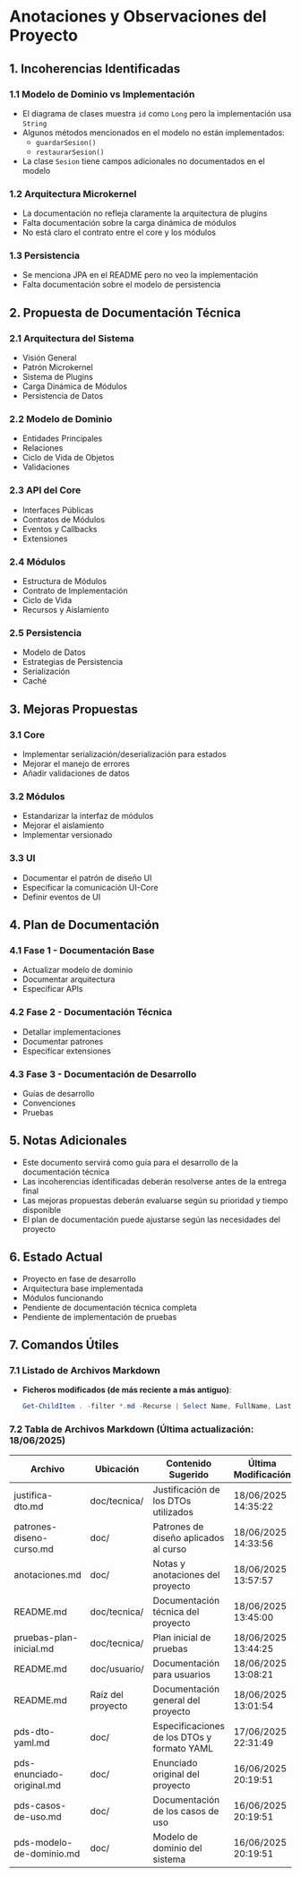 # Anotaciones y Observaciones del Proyecto

## 1. Incoherencias Identificadas

### 1.1 Modelo de Dominio vs Implementación
- El diagrama de clases muestra `id` como `Long` pero la implementación usa `String`
- Algunos métodos mencionados en el modelo no están implementados:
  - `guardarSesion()`
  - `restaurarSesion()`
- La clase `Sesion` tiene campos adicionales no documentados en el modelo

### 1.2 Arquitectura Microkernel
- La documentación no refleja claramente la arquitectura de plugins
- Falta documentación sobre la carga dinámica de módulos
- No está claro el contrato entre el core y los módulos

### 1.3 Persistencia
- Se menciona JPA en el README pero no veo la implementación
- Falta documentación sobre el modelo de persistencia

## 2. Propuesta de Documentación Técnica

### 2.1 Arquitectura del Sistema
- Visión General
- Patrón Microkernel
- Sistema de Plugins
- Carga Dinámica de Módulos
- Persistencia de Datos

### 2.2 Modelo de Dominio
- Entidades Principales
- Relaciones
- Ciclo de Vida de Objetos
- Validaciones

### 2.3 API del Core
- Interfaces Públicas
- Contratos de Módulos
- Eventos y Callbacks
- Extensiones

### 2.4 Módulos
- Estructura de Módulos
- Contrato de Implementación
- Ciclo de Vida
- Recursos y Aislamiento

### 2.5 Persistencia
- Modelo de Datos
- Estrategias de Persistencia
- Serialización
- Caché

## 3. Mejoras Propuestas

### 3.1 Core
- Implementar serialización/deserialización para estados
- Mejorar el manejo de errores
- Añadir validaciones de datos

### 3.2 Módulos
- Estandarizar la interfaz de módulos
- Mejorar el aislamiento
- Implementar versionado

### 3.3 UI
- Documentar el patrón de diseño UI
- Especificar la comunicación UI-Core
- Definir eventos de UI

## 4. Plan de Documentación

### 4.1 Fase 1 - Documentación Base
- Actualizar modelo de dominio
- Documentar arquitectura
- Especificar APIs

### 4.2 Fase 2 - Documentación Técnica
- Detallar implementaciones
- Documentar patrones
- Especificar extensiones

### 4.3 Fase 3 - Documentación de Desarrollo
- Guías de desarrollo
- Convenciones
- Pruebas

## 5. Notas Adicionales

- Este documento servirá como guía para el desarrollo de la documentación técnica
- Las incoherencias identificadas deberán resolverse antes de la entrega final
- Las mejoras propuestas deberán evaluarse según su prioridad y tiempo disponible
- El plan de documentación puede ajustarse según las necesidades del proyecto

## 6. Estado Actual

- Proyecto en fase de desarrollo
- Arquitectura base implementada
- Módulos funcionando
- Pendiente de documentación técnica completa
- Pendiente de implementación de pruebas

## 7. Comandos Útiles

### 7.1 Listado de Archivos Markdown
* **Ficheros modificados (de más reciente a más antiguo)**:
  ```powershell
  Get-ChildItem . -filter *.md -Recurse | Select Name, FullName, LastWriteTime | Sort-Object LastWriteTime -Descending|Out-GridView
  ```

### 7.2 Tabla de Archivos Markdown (Última actualización: 18/06/2025)

| Archivo | Ubicación | Contenido Sugerido | Última Modificación |
|---------|-----------|-------------------|---------------------|
| justifica-dto.md | doc/tecnica/ | Justificación de los DTOs utilizados | 18/06/2025 14:35:22 |
| patrones-diseno-curso.md | doc/ | Patrones de diseño aplicados al curso | 18/06/2025 14:33:56 |
| anotaciones.md | doc/ | Notas y anotaciones del proyecto | 18/06/2025 13:57:57 |
| README.md | doc/tecnica/ | Documentación técnica del proyecto | 18/06/2025 13:45:00 |
| pruebas-plan-inicial.md | doc/tecnica/ | Plan inicial de pruebas | 18/06/2025 13:44:25 |
| README.md | doc/usuario/ | Documentación para usuarios | 18/06/2025 13:08:21 |
| README.md | Raíz del proyecto | Documentación general del proyecto | 18/06/2025 13:01:54 |
| pds-dto-yaml.md | doc/ | Especificaciones de los DTOs y formato YAML | 17/06/2025 22:31:49 |
| pds-enunciado-original.md | doc/ | Enunciado original del proyecto | 16/06/2025 20:19:51 |
| pds-casos-de-uso.md | doc/ | Documentación de los casos de uso | 16/06/2025 20:19:51 |
| pds-modelo-de-dominio.md | doc/ | Modelo de dominio del sistema | 16/06/2025 20:19:51 | 
